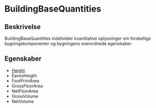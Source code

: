 # BuildingBaseQuantities

## Beskrivelse

BuildingBaseQuantities indeholder kvantitative oplysninger om forskellige bygningskomponenter og bygningens overordnede egenskaber.

## Egenskaber

- [Height](../Properties/Form/Height.md)
- EavesHeight
- FootPrintArea
- GrossFloorArea
- NetFloorArea
- GrossVolume
- NetVolume
